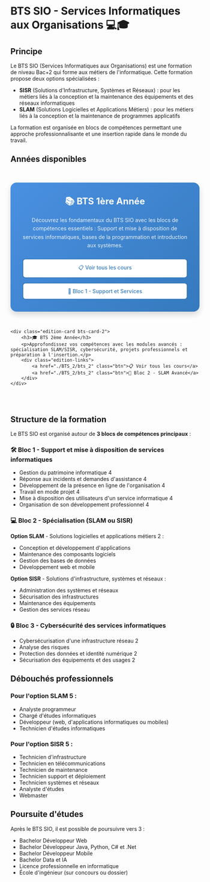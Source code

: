 # BTS SIO - Services Informatiques aux Organisations 💻🎓

## Principe

Le BTS SIO (Services Informatiques aux Organisations) est une formation de niveau Bac+2 qui forme aux métiers de l'informatique. Cette formation propose deux options spécialisées :

- **SISR** (Solutions d'Infrastructure, Systèmes et Réseaux) : pour les métiers liés à la conception et la maintenance des équipements et des réseaux informatiques
- **SLAM** (Solutions Logicielles et Applications Métiers) : pour les métiers liés à la conception et la maintenance de programmes applicatifs

La formation est organisée en blocs de compétences permettant une approche professionnalisante et une insertion rapide dans le monde du travail.

## Années disponibles

<style>
.edition-cards {
    display: grid;
    grid-template-columns: repeat(auto-fit, minmax(400px, 1fr));
    gap: 2rem;
    padding: 2rem 0;
}

.edition-card {
    background: linear-gradient(135deg, #4a90e2 0%, #357abd 100%);
    border-radius: 16px;
    padding: 2rem;
    box-shadow: 0 8px 16px rgba(0, 0, 0, 0.15);
    transition: all 0.3s ease;
    color: white;
    text-align: center;
}

.edition-card:hover {
    transform: translateY(-8px);
    box-shadow: 0 12px 24px rgba(74, 144, 226, 0.3);
}

.edition-card h3 {
    margin: 0 0 1rem 0;
    font-size: 1.5rem;
    font-weight: bold;
}

.edition-card p {
    margin: 0 0 1.5rem 0;
    opacity: 0.9;
    line-height: 1.6;
}

.edition-links {
    display: flex;
    flex-direction: column;
    gap: 0.75rem;
}

.edition-links .btn {
    background: white;
    color: #357abd;
    border: 2px solid #357abd;
    padding: 0.75rem 1.5rem;
    border-radius: 8px;
    text-decoration: none;
    font-weight: 500;
    transition: all 0.3s ease;
}

.edition-links .btn:hover {
    background: #357abd;
    color: white;
    border-color: #357abd;
    transform: translateY(-2px);
}

.bts-card-1 {
    background: linear-gradient(135deg, #4a90e2 0%, #357abd 100%);
}

.bts-card-2 {
    background: linear-gradient(135deg, #50c878 0%, #3a9b5c 100%);
}

.bts-card-2:hover {
    box-shadow: 0 12px 24px rgba(80, 200, 120, 0.3);
}

.bts-card-2 .btn {
    color: #3a9b5c;
    border-color: #3a9b5c;
}

.bts-card-2 .btn:hover {
    background: #3a9b5c;
    color: white;
    border-color: #3a9b5c;
}
</style>

<section class="edition-cards">
    <div class="edition-card bts-card-1">
        <h3>📚 BTS 1ère Année</h3>
        <p>Découvrez les fondamentaux du BTS SIO avec les blocs de compétences essentiels : Support et mise à disposition de services informatiques, bases de la programmation et introduction aux systèmes.</p>
        <div class="edition-links">
            <a href="./BTS_1/bts_1" class="btn">📋 Voir tous les cours</a>
            <a href="./BTS_1/B1/B1_1_Gestion_patrimoine" class="btn">🚀 Bloc 1 - Support et Services</a>
        </div>
    </div>

    <div class="edition-card bts-card-2">
        <h3>🎓 BTS 2ème Année</h3>
        <p>Approfondissez vos compétences avec les modules avancés : spécialisation SLAM/SISR, cybersécurité, projets professionnels et préparation à l'insertion.</p>
        <div class="edition-links">
            <a href="./BTS_2/bts_2" class="btn">📋 Voir tous les cours</a>
            <a href="./BTS_2/bts_2" class="btn">🔧 Bloc 2 - SLAM Avancé</a>
        </div>
    </div>
</section>

## Structure de la formation

Le BTS SIO est organisé autour de **3 blocs de compétences principaux** :

### 🛠️ Bloc 1 - Support et mise à disposition de services informatiques
- Gestion du patrimoine informatique <mcreference link="https://siocours.lycees.nouvelle-aquitaine.pro/doku.php/bloc1/accueil" index="4">4</mcreference>
- Réponse aux incidents et demandes d'assistance <mcreference link="https://siocours.lycees.nouvelle-aquitaine.pro/doku.php/bloc1/accueil" index="4">4</mcreference>
- Développement de la présence en ligne de l'organisation <mcreference link="https://siocours.lycees.nouvelle-aquitaine.pro/doku.php/bloc1/accueil" index="4">4</mcreference>
- Travail en mode projet <mcreference link="https://siocours.lycees.nouvelle-aquitaine.pro/doku.php/bloc1/accueil" index="4">4</mcreference>
- Mise à disposition des utilisateurs d'un service informatique <mcreference link="https://siocours.lycees.nouvelle-aquitaine.pro/doku.php/bloc1/accueil" index="4">4</mcreference>
- Organisation de son développement professionnel <mcreference link="https://siocours.lycees.nouvelle-aquitaine.pro/doku.php/bloc1/accueil" index="4">4</mcreference>

### 💻 Bloc 2 - Spécialisation (SLAM ou SISR)
**Option SLAM** - Solutions logicielles et applications métiers <mcreference link="https://www.onisep.fr/ressources/univers-formation/formations/post-bac/bts-services-informatiques-aux-organisations-option-b-solutions-logicielles-et-applications-metiers" index="2">2</mcreference> :
- Conception et développement d'applications
- Maintenance des composants logiciels
- Gestion des bases de données
- Développement web et mobile

**Option SISR** - Solutions d'infrastructure, systèmes et réseaux :
- Administration des systèmes et réseaux
- Sécurisation des infrastructures
- Maintenance des équipements
- Gestion des services réseau

### 🔒 Bloc 3 - Cybersécurité des services informatiques
- Cybersécurisation d'une infrastructure réseau <mcreference link="https://www.onisep.fr/ressources/univers-formation/formations/post-bac/bts-services-informatiques-aux-organisations-option-b-solutions-logicielles-et-applications-metiers" index="2">2</mcreference>
- Analyse des risques
- Protection des données et identité numérique <mcreference link="https://www.onisep.fr/ressources/univers-formation/formations/post-bac/bts-services-informatiques-aux-organisations-option-b-solutions-logicielles-et-applications-metiers" index="2">2</mcreference>
- Sécurisation des équipements et des usages <mcreference link="https://www.onisep.fr/ressources/univers-formation/formations/post-bac/bts-services-informatiques-aux-organisations-option-b-solutions-logicielles-et-applications-metiers" index="2">2</mcreference>

## Débouchés professionnels

### Pour l'option SLAM <mcreference link="https://www.letudiant.fr/etudes/bts/bts-sio-services-informatiques-aux-organisations.html" index="5">5</mcreference> :
- Analyste programmeur
- Chargé d'études informatiques
- Développeur (web, d'applications informatiques ou mobiles)
- Technicien d'études informatiques

### Pour l'option SISR <mcreference link="https://www.letudiant.fr/etudes/bts/bts-sio-services-informatiques-aux-organisations.html" index="5">5</mcreference> :
- Technicien d'infrastructure
- Technicien en télécommunications
- Technicien de maintenance
- Technicien support et déploiement
- Technicien systèmes et réseaux
- Analyste d'études
- Webmaster

## Poursuite d'études

Après le BTS SIO, il est possible de poursuivre vers <mcreference link="https://www.studi.com/fr/formation/developpement-web/bts-services-informatiques-aux-organisations-sio-option-b-slam" index="3">3</mcreference> :
- Bachelor Développeur Web
- Bachelor Développeur Java, Python, C# et .Net
- Bachelor Développeur Mobile
- Bachelor Data et IA
- Licence professionnelle en informatique
- École d'ingénieur (sur concours ou dossier)